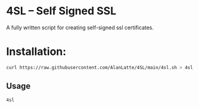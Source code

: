 # 4SL – Self Signed SSL
A fully written script for creating self-signed ssl certificates.

# Installation:
```bash
curl https://raw.githubusercontent.com/AlanLatte/4SL/main/4sl.sh > 4sl.sh; chmod +x ./4sl.sh; mv ./4sl.sh /usr/local/bin/4sl
```

## Usage
```bash
4sl
```
